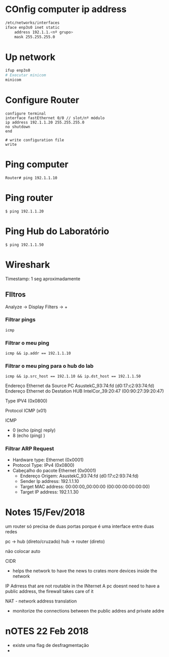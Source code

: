 # COnfig computer ip address

```bash
/etc/networks/interfaces
iface enp3s0 inet static
	address 192.1.1.<nº grupo>
	mask 255.255.255.0
```

# Up network
```bash
ifup enp3s0
# Executar minicom
minicom
```

# Configure Router
```
configure terminal
interface fastEthernet 0/0 // slot/nº módulo
ip address 192.1.1.20 255.255.255.0
no shutdown
end

# write configuration file
write
```

# Ping computer
```
Router# ping 192.1.1.10
```

# Ping router
```
$ ping 192.1.1.20
```

# Ping Hub do Laboratório
```
$ ping 192.1.1.50
```

# Wireshark
Timestamp: 1 seg aproximadamente

## FIltros
Analyze -> Display Filters -> + 

### Filtrar pings
`icmp`

### Filtrar o meu ping
`icmp && ip.addr == 192.1.1.10`


### Filtrar o meu ping para o hub do lab
`icmp && ip.src_host == 192.1.10 && ip.dst_host == 192.1.1.50`

Endereço Ethernet da Source PC AsustekC_93:74:fd (d0:17:c2:93:74:fd)
Endereço Ethernet do Destation HUB IntelCor_39:20:47 (00:90:27:39:20:47)

Type	IPV4  (0x0800)

Protocol ICMP (x01)

ICMP
- 0 (echo (ping) reply)
- 8 (echo (ping) )


### Filtrar ARP Request
- Hardware type: Ethernet (0x0001)
- Protocol Type: IPv4 (0x0800)
- Cabeçalho do pacote Ethernet (0x0001)
	- Endereço Origem: AsustekC_93:74:fd (d0:17:c2:93:74:fd)
	- Sender Ip address: 192.1.1.10
	- Target MAC address: 00:00:00_00:00:00 (00:00:00:00:00:00)
	- Target IP address: 192.1.1.30

# Notes 15/Fev/2018
um router só precisa de duas portas porque  é uma interface entre duas redes

pc -> hub (direto/cruzado)
hub -> router (direto)

não colocar auto


 CIDR
- helps the network to have the news to crates more devices inside the network


 IP Adrress that are not routable in the INternet
A pc doesnt need to have a public address, the firewall takes care of it

NAT - network address translation
- monitorize the connections between the public addres and private addre

# nOTES 22 Feb 2018
- existe uma flag de desfragmentação
-

